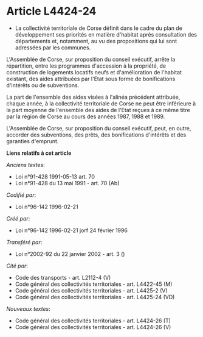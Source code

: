 # Article L4424-24

- La collectivité territoriale de Corse définit dans le cadre du plan de développement ses priorités en matière d'habitat
après consultation des départements et, notamment, au vu des propositions qui lui sont adressées par les communes.

L'Assemblée de Corse, sur proposition du conseil exécutif, arrête la répartition, entre les programmes d'accession à la
propriété, de construction de logements locatifs neufs et d'amélioration de l'habitat existant, des aides attribuées par
l'Etat sous forme de bonifications d'intérêts ou de subventions.

La part de l'ensemble des aides visées à l'alinéa précédent attribuée, chaque année, à la collectivité territoriale de Corse
ne peut être inférieure à la part moyenne de l'ensemble des aides de l'Etat reçues à ce même titre par la région de Corse au
cours des années 1987, 1988 et 1989.

L'Assemblée de Corse, sur proposition du conseil exécutif, peut, en outre, accorder des subventions, des prêts, des
bonifications d'intérêts et des garanties d'emprunt.

**Liens relatifs à cet article**

_Anciens textes_:

  - Loi n°91-428 1991-05-13 art. 70
  - Loi n°91-428 du 13 mai 1991 - art. 70 (Ab)

_Codifié par_:

  - Loi n°96-142 1996-02-21

_Créé par_:

  - Loi n°96-142 1996-02-21 jorf 24 février 1996

_Transféré par_:

  - Loi n°2002-92 du 22 janvier 2002 - art. 3 ()

_Cité par_:

  - Code des transports - art. L2112-4 (V)
  - Code général des collectivités territoriales - art. L4422-45 (M)
  - Code général des collectivités territoriales - art. L4425-2 (V)
  - Code général des collectivités territoriales - art. L4425-24 (VD)

_Nouveaux textes_:

  - Code général des collectivités territoriales - art. L4424-26 (T)
  - Code général des collectivités territoriales - art. L4424-26 (V)
